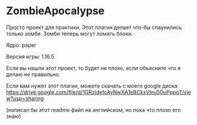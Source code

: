 # ZombieApocalypse
Просто проект для практики. Этот плагин делает что-бы спаунились только зомби. Зомби теперь могут ломать блоки.

Ядро: paper

Версия игры: 1.16.5

Если вы нашли этот проект, то будет не плохо, если объясните что я делаю не правильно.

Если вам нужет этот плагин, можете скачать с моего google диска: https://drive.google.com/file/d/1GRzjdefcAyNwXA1eBCkxVlnu50uPppqT/view?usp=sharing

(написал бы этот readme файл на английском, но пока что плохо его знаю)
